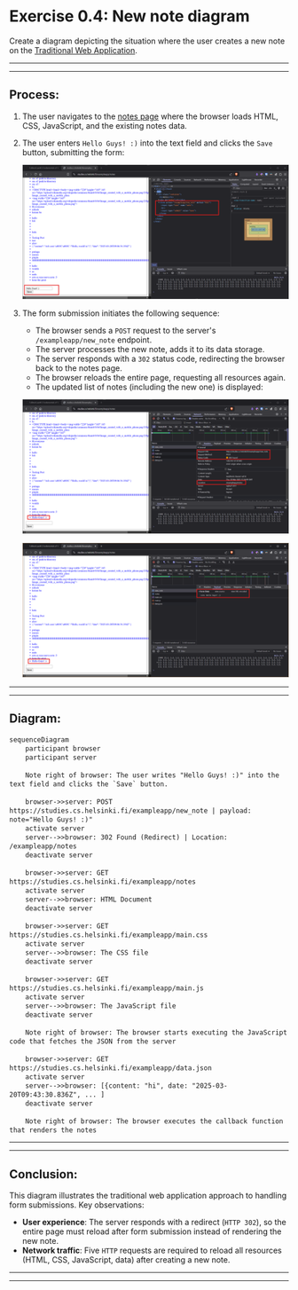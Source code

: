 # Exercise 0.4: New note diagram

Create a diagram depicting the situation where the user creates a new note on the [Traditional Web Application](https://studies.cs.helsinki.fi/exampleapp/notes).

---
---

## Process:

1. The user navigates to the [notes page](https://studies.cs.helsinki.fi/exampleapp/notes) where the browser loads HTML, CSS, JavaScript, and the existing notes data.

2. The user enters `Hello Guys! :)` into the text field and clicks the `Save` button, submitting the form:

    ![image0](/.github/images/part0/04_00.png)

3. The form submission initiates the following sequence:
   - The browser sends a `POST` request to the server's `/exampleapp/new_note` endpoint.
   - The server processes the new note, adds it to its data storage.
   - The server responds with a `302` status code, redirecting the browser back to the notes page.
   - The browser reloads the entire page, requesting all resources again.
   - The updated list of notes (including the new one) is displayed:

    ![image1](/.github/images/part0/04_01.png)

    ![image2](/.github/images/part0/04_02.png)

---
---

## Diagram:

```mermaid
sequenceDiagram
    participant browser
    participant server

    Note right of browser: The user writes "Hello Guys! :)" into the text field and clicks the `Save` button.

    browser->>server: POST https://studies.cs.helsinki.fi/exampleapp/new_note | payload: note="Hello Guys! :)"
    activate server
    server-->>browser: 302 Found (Redirect) | Location: /exampleapp/notes
    deactivate server

    browser->>server: GET https://studies.cs.helsinki.fi/exampleapp/notes
    activate server
    server-->>browser: HTML Document
    deactivate server

    browser->>server: GET https://studies.cs.helsinki.fi/exampleapp/main.css
    activate server
    server-->>browser: The CSS file
    deactivate server

    browser->>server: GET https://studies.cs.helsinki.fi/exampleapp/main.js
    activate server
    server-->>browser: The JavaScript file
    deactivate server

    Note right of browser: The browser starts executing the JavaScript code that fetches the JSON from the server

    browser->>server: GET https://studies.cs.helsinki.fi/exampleapp/data.json
    activate server
    server-->>browser: [{content: "hi", date: "2025-03-20T09:43:30.836Z", ... ]
    deactivate server

    Note right of browser: The browser executes the callback function that renders the notes
```

---
---

## Conclusion:

This diagram illustrates the traditional web application approach to handling form submissions. Key observations:

- **User experience**: The server responds with a redirect (`HTTP 302`), so the entire page must reload after form submission instead of rendering the new note.
- **Network traffic**: Five `HTTP` requests are required to reload all resources (HTML, CSS, JavaScript, data) after creating a new note.

---
---